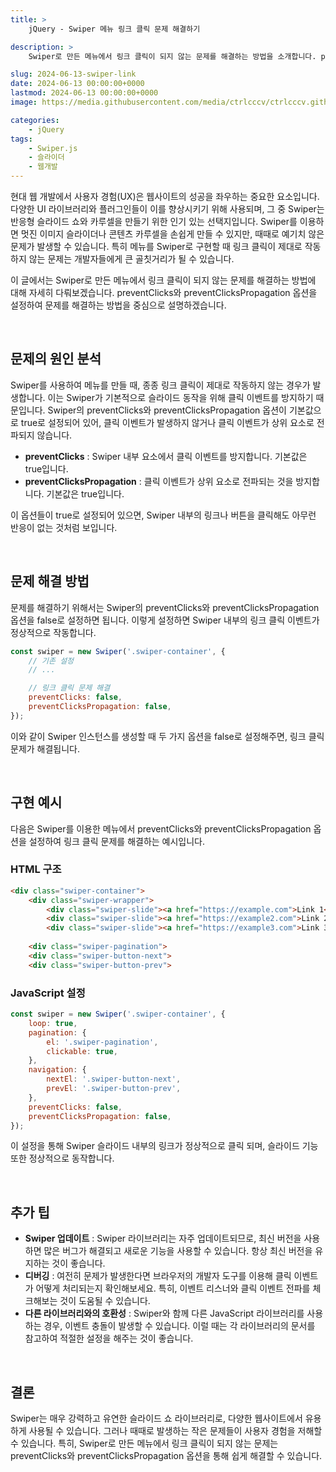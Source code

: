 ```yaml
---
title: >  
    jQuery - Swiper 메뉴 링크 클릭 문제 해결하기

description: >  
    Swiper로 만든 메뉴에서 링크 클릭이 되지 않는 문제를 해결하는 방법을 소개합니다. preventClicks와 preventClicksPropagation 옵션을 설정해 문제를 해결하고, 실제 구현 예시와 추가 팁을 제공합니다.

slug: 2024-06-13-swiper-link
date: 2024-06-13 00:00:00+0000
lastmod: 2024-06-13 00:00:00+0000
image: https://media.githubusercontent.com/media/ctrlcccv/ctrlcccv.github.io/master/assets/img/post/2024-06-13-swiper-link.webp

categories:
    - jQuery
tags:
    - Swiper.js
    - 슬라이더
    - 웹개발
---
```


현대 웹 개발에서 사용자 경험(UX)은 웹사이트의 성공을 좌우하는 중요한 요소입니다. 다양한 UI 라이브러리와 플러그인들이 이를 향상시키기 위해 사용되며, 그 중 Swiper는 반응형 슬라이드 쇼와 카루셀을 만들기 위한 인기 있는 선택지입니다. Swiper를 이용하면 멋진 이미지 슬라이더나 콘텐츠 카루셀을 손쉽게 만들 수 있지만, 때때로 예기치 않은 문제가 발생할 수 있습니다. 특히 메뉴를 Swiper로 구현할 때 링크 클릭이 제대로 작동하지 않는 문제는 개발자들에게 큰 골칫거리가 될 수 있습니다.  

이 글에서는 Swiper로 만든 메뉴에서 링크 클릭이 되지 않는 문제를 해결하는 방법에 대해 자세히 다뤄보겠습니다. preventClicks와 preventClicksPropagation 옵션을 설정하여 문제를 해결하는 방법을 중심으로 설명하겠습니다.  



<ins class="adsbygoogle"
     style="display:block; text-align:center;"
     data-ad-layout="in-article"
     data-ad-format="fluid"
     data-ad-client="ca-pub-8535540836842352"
     data-ad-slot="2974559225"></ins>
<script>
     (adsbygoogle = window.adsbygoogle || []).push({});
</script>


<br>

## 문제의 원인 분석
Swiper를 사용하여 메뉴를 만들 때, 종종 링크 클릭이 제대로 작동하지 않는 경우가 발생합니다. 이는 Swiper가 기본적으로 슬라이드 동작을 위해 클릭 이벤트를 방지하기 때문입니다. Swiper의 preventClicks와 preventClicksPropagation 옵션이 기본값으로 true로 설정되어 있어, 클릭 이벤트가 발생하지 않거나 클릭 이벤트가 상위 요소로 전파되지 않습니다.  

- **preventClicks** : Swiper 내부 요소에서 클릭 이벤트를 방지합니다. 기본값은 true입니다.
- **preventClicksPropagation** : 클릭 이벤트가 상위 요소로 전파되는 것을 방지합니다. 기본값은 true입니다.

이 옵션들이 true로 설정되어 있으면, Swiper 내부의 링크나 버튼을 클릭해도 아무런 반응이 없는 것처럼 보입니다.  

<br>

## 문제 해결 방법

문제를 해결하기 위해서는 Swiper의 preventClicks와 preventClicksPropagation 옵션을 false로 설정하면 됩니다. 이렇게 설정하면 Swiper 내부의 링크 클릭 이벤트가 정상적으로 작동합니다.

```javascript
const swiper = new Swiper('.swiper-container', {
    // 기존 설정
    // ...

    // 링크 클릭 문제 해결
    preventClicks: false,
    preventClicksPropagation: false,
});
```
이와 같이 Swiper 인스턴스를 생성할 때 두 가지 옵션을 false로 설정해주면, 링크 클릭 문제가 해결됩니다.  

<br>

## 구현 예시

다음은 Swiper를 이용한 메뉴에서 preventClicks와 preventClicksPropagation 옵션을 설정하여 링크 클릭 문제를 해결하는 예시입니다.



<ins class="adsbygoogle"
     style="display:block; text-align:center;"
     data-ad-layout="in-article"
     data-ad-format="fluid"
     data-ad-client="ca-pub-8535540836842352"
     data-ad-slot="2974559225"></ins>
<script>
     (adsbygoogle = window.adsbygoogle || []).push({});
</script>


### HTML 구조

```html
<div class="swiper-container">
    <div class="swiper-wrapper">
        <div class="swiper-slide"><a href="https://example.com">Link 1</a>
        <div class="swiper-slide"><a href="https://example2.com">Link 2</a>
        <div class="swiper-slide"><a href="https://example3.com">Link 3</a>
    
    <div class="swiper-pagination">
    <div class="swiper-button-next">
    <div class="swiper-button-prev">

```

### JavaScript 설정

```javascript
const swiper = new Swiper('.swiper-container', {
    loop: true,
    pagination: {
        el: '.swiper-pagination',
        clickable: true,
    },
    navigation: {
        nextEl: '.swiper-button-next',
        prevEl: '.swiper-button-prev',
    },
    preventClicks: false,
    preventClicksPropagation: false,
});
```

이 설정을 통해 Swiper 슬라이드 내부의 링크가 정상적으로 클릭 되며, 슬라이드 기능 또한 정상적으로 동작합니다.  

<br>

## 추가 팁

- **Swiper 업데이트** : Swiper 라이브러리는 자주 업데이트되므로, 최신 버전을 사용하면 많은 버그가 해결되고 새로운 기능을 사용할 수 있습니다. 항상 최신 버전을 유지하는 것이 좋습니다.
- **디버깅** : 여전히 문제가 발생한다면 브라우저의 개발자 도구를 이용해 클릭 이벤트가 어떻게 처리되는지 확인해보세요. 특히, 이벤트 리스너와 클릭 이벤트 전파를 체크해보는 것이 도움될 수 있습니다.
- **다른 라이브러리와의 호환성** : Swiper와 함께 다른 JavaScript 라이브러리를 사용하는 경우, 이벤트 충돌이 발생할 수 있습니다. 이럴 때는 각 라이브러리의 문서를 참고하여 적절한 설정을 해주는 것이 좋습니다.  

<br>

## 결론

Swiper는 매우 강력하고 유연한 슬라이드 쇼 라이브러리로, 다양한 웹사이트에서 유용하게 사용될 수 있습니다. 그러나 때때로 발생하는 작은 문제들이 사용자 경험을 저해할 수 있습니다. 특히, Swiper로 만든 메뉴에서 링크 클릭이 되지 않는 문제는 preventClicks와 preventClicksPropagation 옵션을 통해 쉽게 해결할 수 있습니다.  
